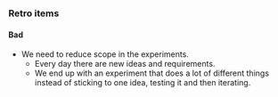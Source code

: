 ### Retro items

#### Bad
- We need to reduce scope in the experiments.
	- Every day there are new ideas and requirements.
	- We end up with an experiment that does a lot of different things instead of sticking to one idea, testing it and then iterating.